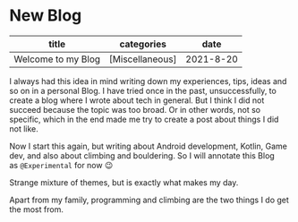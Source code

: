 # New Blog

| title | categories | date |
| --- | --- | --- |
| Welcome to my Blog | [Miscellaneous] | 2021-8-20 |

I always had this idea in mind writing down my experiences, tips, ideas and so on in a personal Blog. I have tried once in the past, unsuccessfully, to create a blog where I wrote about tech in general. But I think I did not succeed because the topic was too broad. Or in other words, not so specific, which in the end made me try to create a post about things I did not like.

Now I start this again, but writing about Android development, Kotlin, Game dev, and also about climbing and bouldering. So I will annotate this Blog as `@Experimental` for now 😉

Strange mixture of themes, but is exactly what makes my day.

Apart from my family, programming and climbing are the two things I do get the most from.